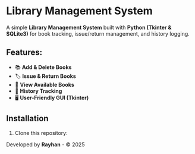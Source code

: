 # Library Management System

A simple **Library Management System** built with **Python (Tkinter & SQLite3)** for book tracking, issue/return management, and history logging.

## Features:
- 📚 **Add & Delete Books**
- 🏷️ **Issue & Return Books**
- 📖 **View Available Books**
- 📝 **History Tracking**
- 🖥️ **User-Friendly GUI (Tkinter)**

## Installation
1. Clone this repository:

Developed by **Rayhan** - © 2025
